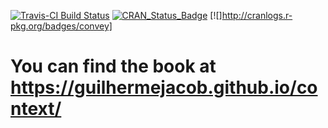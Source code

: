 [![Travis-CI Build Status](https://travis-ci.org/DjalmaPessoa/convey.svg?branch=master)](https://travis-ci.org/DjalmaPessoa/convey)
[![CRAN_Status_Badge](http://www.r-pkg.org/badges/version/convey)](https://cran.r-project.org/package=convey) 
[![]http://cranlogs.r-pkg.org/badges/convey]

# You can find the book at https://guilhermejacob.github.io/context/
